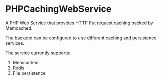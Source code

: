 # PHPCachingWebService
A PHP Web Service that provides HTTP Put request caching backed by Memcached. 

The backend can be configured to use different caching and persistence services.

The service currently supports:
1. Memcached
2. Redis
3. File persistence
